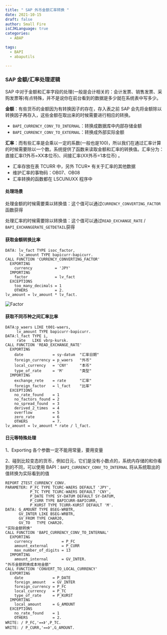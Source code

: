 ```yaml
---
title: " SAP 外币金额汇率转换 "
date: 2021-10-15
draft: false
author: Small Fire
isCJKLanguage: true
categories: 
  - ABAP

tags: 
  - BAPI
  - abaputils

---
```


### SAP 金额/汇率处理逻辑

SAP 中对于金额和汇率字段的处理(一般是会计相关的：会计发票、销售发票、采购发票等)有点特殊，并不是说你在前台看到的数据是多少就在系统表中写多少。

**金额**：有些货币的金额因为有转换因子的存在，存入表之前 SAP 会先将金额除以转换因子再存入，这些金额在取出来的时候需要进行相应的转换。

- `BAPI_CURRENCY_CONV_TO_INTERNAL`：转换成数据库中内部存储金额
- `BAPI_CURRENCY_CONV_TO_EXTERNAL`：转换成外部实际金额

**汇率**：而有些汇率是会乘以一定的系数(一般也是100)，所以我们在通过汇率计算的时候需要除以一个数。系统提供了函数来读取金额和汇率的转换值。汇率分为：直接汇率(1外币=XX本位币)、间接汇率(XX外币=1本位币) 。

- 汇率存放在表 TCURR 中，另外 TCUR* 有关于汇率的其他数据
- 维护汇率的事物码：OB07、OB08
- 汇率转换的函数都在 LSCUNUXX 程序中

#### 处理场景

处理金额的时候需要乘以转换值：这个值可以通过`CURRENCY_CONVERTING_FACTOR`函数获得

处理汇率的时候需要除以转换值：这个值可以通过`READ_EXCHANGE_RATE` / `BAPI_EXCHANGERATE_GETDETAIL`获得

#### 获取金额转换比率

```ABAP
DATA: lv_fact TYPE isoc_factor,
      lv_amount TYPE bapicurr-bapicurr.
CALL FUNCTION 'CURRENCY_CONVERTING_FACTOR'
  EXPORTING
    currency          = 'JPY'
  IMPORTING
    factor            = lv_fact
  EXCEPTIONS
    too_many_decimals = 1
    OTHERS            = 2.
lv_amount = lv_amount * lv_fact.
```

![Factor](/images/ABAP/ABAP_Amount_1.png)

#### 获取不同币种之间汇率比率

```ABAP
DATA:p_waers LIKE t001-waers,
     lv_amount TYPE bapicurr-bapicurr.
DATA:l_fact TYPE i,
     rate   LIKE vbrp-kursk.
CALL FUNCTION 'READ_EXCHANGE_RATE'
  EXPORTING
    date             = sy-datum  "汇率日期"
    foreign_currency = p_waers   "外币" 
    local_currency   = 'CNY'     "本币"
    type_of_rate     = 'M'       "类型"
  IMPORTING
    exchange_rete    = rate      "汇率"
    foreign_factor   = l_fact    "比率"
  EXCEPTIONS
    no_rate_found    = 1
    no_factors_found = 2
    no_spread_found  = 3
    derived_2_times  = 4
    overflow         = 5
    zero_rate        = 6
    OTHERS           = 7. 
lv_amount = lv_amount * rate / l_fact.
```

#### 日元等特殊处理

1、Exporting 各个参数一定不能用常量，要用变量

2、碰到比较变态的货币，例如日元，它们是没有小数点的，系统内存储的和你看到的不同，可以使用 BAPI：`BAPI_CURRENCY_CONV_TO_INTERNAL` 将从系统取出的值转换为实际看到的值

```ABAP
REPORT ZTEST_CURRENCY_CONV.
PARAMETER: P_FC TYPE TCURC-WAERS DEFAULT 'JPY',
           P_TC TYPE TCURC-WAERS DEFAULT 'CNY',
           P_DATE TYPE SY-DATUM DEFAULT SY-DATUM,
           P_CURR TYPE BAPICURR-BAPICURR,
           P_KURST TYPE TCURR-KURST DEFAULT 'M'.
DATA: G_AMOUNT TYPE BSEG-WRBTR,
      GV_INTER LIKE BSEG-WRBTR,
      GV_FROM TYPE CHAR20,
      GV_TO   TYPE CHAR20.
"实际金额转换"
CALL FUNCTION 'BAPI_CURRENCY_CONV_TO_INTERNAL'
  EXPORTING
    currency             = P_FC
    amount_external      = P_CURR
    max_number_of_digits = 13
  IMPORTING
    amount_internal      = GV_INTER. 
"外币金额转换成本地金额"
CALL FUNCTION 'CONVERT_TO_LOCAL_CURRENCY'
  EXPORTING
    date             = P_DATE
    foreign_amount   = GV_INTER
    foreign_currency = P_FC
    local_currency   = P_TC
    type_of_rate     = P_KURST
  IMPORTING
    local_amount     = G_AMOUNT
  EXCEPTIONS
    no_rate_found    = 1
    OTHERS           = 2.
WRITE: / P_FC,'==》',P_TC.
WRITE: / P_CURR,'==》',G_AMOUNT.
```

